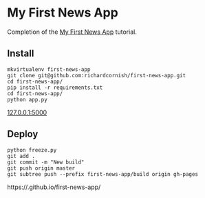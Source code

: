 My First News App
=================

Completion of the [My First News App](http://first-news-app.readthedocs.io/) tutorial.

Install
-------

```
mkvirtualenv first-news-app
git clone git@github.com:richardcornish/first-news-app.git
cd first-news-app/
pip install -r requirements.txt
cd first-news-app/
python app.py
```

[127.0.0.1:5000](http://127.0.0.1:5000/)

Deploy
------

```
python freeze.py
git add .
git commit -m "New build"
git push origin master
git subtree push --prefix first-news-app/build origin gh-pages
```

https://<yourusername>.github.io/first-news-app/
